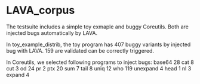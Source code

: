 # LAVA_corpus

The testsuite includes a simple toy exmaple and buggy Coreutils. Both are injected bugs automatically by LAVA.

In toy_example_distrib, the toy program has 407 buggy variants by injected bug with LAVA. 159 are validated can be correctly triggered.

In Coreutils, we selected following programs to inject bugs:
base64 28
cat 8
cut 3
od 24
pr 2
ptx 20
sum 7
tail 8
uniq 12
who 119
unexpand 4
head 1
nl 3
expand 4 
